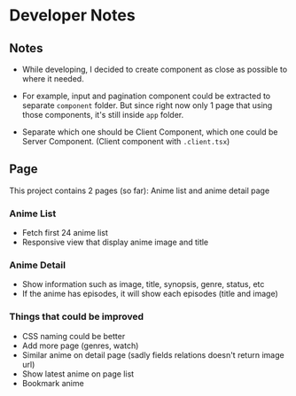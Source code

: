 # Developer Notes

## Notes

- While developing, I decided to create component as close as possible to where
  it needed.

- For example, input and pagination component could be extracted to separate
  `component` folder. But since right now only 1 page that using those
  components, it's still inside `app` folder.

- Separate which one should be Client Component, which one could be Server
  Component. (Client component with `.client.tsx`)

## Page

This project contains 2 pages (so far): Anime list and anime detail page

### Anime List

- Fetch first 24 anime list
- Responsive view that display anime image and title

### Anime Detail

- Show information such as image, title, synopsis, genre, status, etc
- If the anime has episodes, it will show each episodes (title and image)

### Things that could be improved

- CSS naming could be better
- Add more page (genres, watch)
- Similar anime on detail page (sadly fields relations doesn't return image url)
- Show latest anime on page list
- Bookmark anime
